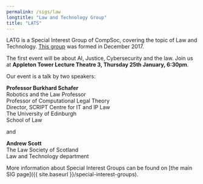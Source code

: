 ```yaml
---
permalink: /sigs/law
longtitle: "Law and Technology Group"
title: "LATS"
---
```


LATG is a Special Interest Group of CompSoc, covering the topic of Law and Technology.
[This group](http://comp-soc.com/team#law-and-technology-group-latg) was formed in December 2017.

The first event will be about AI, Justice, Cybersecurity and the law.
Join us at **Appleton Tower Lecture Theatre 3, Thursday 25th January, 6:30pm**.

Our event is a talk by two speakers:

**Professor Burkhard Schafer**
<br>Robotics and the Law Professor
<br>Professor of Computational Legal Theory 
<br>Director, SCRIPT Centre for IT and IP Law 
<br>The University of Edinburgh 
<br>School of Law

and

**Andrew Scott**
<br>The Law Society of Scotland
<br>Law and Technology department  


More information about Special Interest Groups can be found on [the main SIG page]({{ site.baseurl }}/special-interest-groups).
